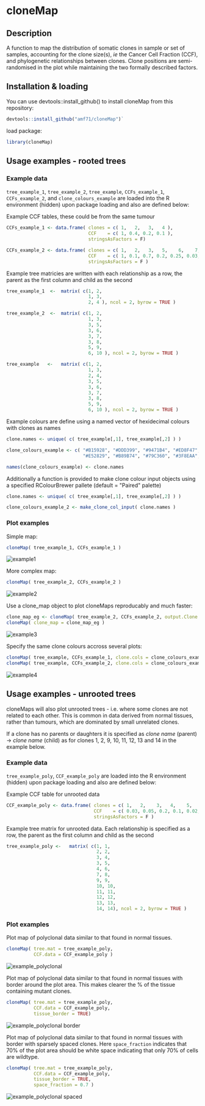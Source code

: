
# cloneMap


## Description

A function to map the distribution of somatic clones in sample or set of samples, accounting for the clone size(s), *ie* the Cancer Cell Fraction (CCF), and phylogenetic relationships between clones. Clone positions are semi-randomised in the plot while maintaining the two formally described factors.  


## Installation & loading

You can use devtools::install_github() to install cloneMap from this repository:

```R
devtools::install_github("amf71/cloneMap")`
```

load package:

```R
library(cloneMap)
```

## Usage examples - rooted trees

### Example data

`tree_example_1`, `tree_example_2`, `tree_example`, `CCFs_example_1`, `CCFs_example_2`, and `clone_colours_example` are loaded into the R environment (hidden) upon package loading and also are defined below:


Example CCF tables, these could be from the same tumour

```R
CCFs_example_1 <- data.frame( clones = c( 1,   2,   3,   4 ), 
                              CCF    = c( 1, 0.4, 0.2, 0.1 ), 
                              stringsAsFactors = F)

CCFs_example_2 <- data.frame( clones = c( 1,   2,   3,   5,    6,    7,    8,   9,   10 ), 
                              CCF    = c( 1, 0.1, 0.7, 0.2, 0.25, 0.03, 0.06, 0.1, 0.05 ), 
                              stringsAsFactors = F )
```

Example tree matricies are written with each relationship as a row, the parent as the first column and child as the second    


```R
tree_example_1  <-  matrix( c(1, 2,
                              1, 3,
                              2, 4 ), ncol = 2, byrow = TRUE )

tree_example_2  <-  matrix( c(1, 2,
                              1, 3,
                              3, 5,
                              3, 6,
                              3, 7,
                              3, 8,
                              5, 9, 
                              6, 10 ), ncol = 2, byrow = TRUE )

tree_example   <-   matrix( c(1, 2,
                              1, 3,
                              2, 4,
                              3, 5,
                              3, 6,
                              3, 7,
                              3, 8,
                              5, 9, 
                              6, 10 ), ncol = 2, byrow = TRUE )
``` 


Example colours are define using a named vector of hexidecimal colours with clones as names


```R
clone.names <- unique( c( tree_example[,1], tree_example[,2] ) )

clone_colours_example <- c( "#B15928", "#DDD399", "#9471B4", "#ED8F47", "#FDB762", 
                            "#E52829", "#B89B74", "#79C360", "#3F8EAA", "#A6CEE3" ) 

names(clone_colours_example) <- clone.names
```

Additionally a function is provided to make clone colour input objects using a specified RColourBrewer pallete (default = "Paired" palette)

```R
clone.names <- unique( c( tree_example[,1], tree_example[,2] ) )

clone_colours_example_2 <- make_clone_col_input( clone.names )
```

### Plot examples


Simple map:

```R
cloneMap( tree_example_1, CCFs_example_1 )
```

![example1](data-raw/example_outputs/example_1.png)

More complex map:

```R
cloneMap( tree_example_2, CCFs_example_2 )
```

![example2](data-raw/example_outputs/example_2.png)


Use a clone_map object to  plot cloneMaps reproducably and much faster:
 
```R
clone_map_eg <- cloneMap( tree_example_2, CCFs_example_2, output.Clone.map.obj = TRUE, plot.data = FALSE )
cloneMap( clone_map = clone_map_eg )
```

![example3](data-raw/example_outputs/example_3.png)


Specify the same clone colours accross several plots:
 
```R
cloneMap( tree_example, CCFs_example_1, clone.cols = clone_colours_example )
cloneMap( tree_example, CCFs_example_2, clone.cols = clone_colours_example )
```

![example4](data-raw/example_outputs/example_4.png)


## Usage examples - unrooted trees

cloneMaps will also plot unrooted trees - i.e. where some clones are not related to each other. This
is common in data derived from normal tissues, rather than tumours, which are dominated by small unrelated
clones. 

If a clone has no parents or daughters it is specified as *clone name* (parent) -> *clone name* (child)
as for clones 1, 2, 9, 10, 11, 12, 13 and 14 in the example below. 


### Example data

`tree_example_poly`, `CCF_example_poly` are loaded into the R environment (hidden) upon package loading and also are defined below:

Example CCF table for unrooted data

```R
CCF_example_poly <- data.frame( clones = c( 1,   2,    3,   4,    5,    6,    7,    8,    9,   10,     11,   12,    13,   14 ), 
                                CCF    = c( 0.03, 0.05, 0.2, 0.1, 0.02, 0.05,  0.1,  0.05, 0.1, 0.05, 0.02, 0.02, 0.05, 0.03 ), 
                                stringsAsFactors = F )
```

Example tree matrix for unrooted data. Each relationship is specified as a row, the parent as the first column and child as the second    

```R
tree_example_poly <-   matrix( c(1, 1,
                                 2, 2,
                                 3, 4,
                                 3, 5,
                                 4, 6,
                                 7, 8,
                                 9, 9,
                                 10, 10,
                                 11, 11,
                                 12, 12,
                                 13, 13,
                                 14, 14), ncol = 2, byrow = TRUE )

``` 

### Plot examples


Plot map of polyclonal data similar to that found in normal tissues.

```R
cloneMap( tree.mat = tree_example_poly, 
          CCF.data = CCF_example_poly )
```
          
![example_polyclonal](data-raw/example_outputs/example_polyclonal.png)


Plot map of polyclonal data similar to that found in normal tissues with border around
the plot area. This makes clearer the % of the tissue containing mutant clones. 

```R
cloneMap( tree.mat = tree_example_poly, 
          CCF.data = CCF_example_poly,
          tissue_border = TRUE)
```

![example_polyclonal border](data-raw/example_outputs/example_polyclonal_border.png)


Plot map of polyclonal data similar to that found in normal tissues with border with sparsely 
spaced clones. Here `space_fraction` indicates that 70% of the plot area should be white space
indicating that only 70% of cells are wildtype. 

```R
cloneMap( tree.mat = tree_example_poly, 
          CCF.data = CCF_example_poly,
          tissue_border = TRUE,
          space_fraction = 0.7 )
```
       
![example_polyclonal spaced](data-raw/example_outputs/example_polyclonal_spaced.png)



